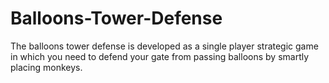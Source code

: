 # Balloons-Tower-Defense
The balloons tower defense is developed as a single player strategic game in which you need to defend your gate from passing balloons by smartly placing monkeys.
